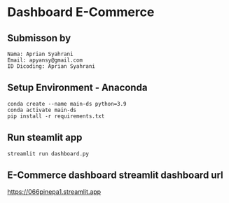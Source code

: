 # Dashboard E-Commerce

## Submisson by
    Nama: Aprian Syahrani
    Email: apyansy@gmail.com
    ID Dicoding: Aprian Syahrani

## Setup Environment - Anaconda
```
conda create --name main-ds python=3.9
conda activate main-ds
pip install -r requirements.txt
```

## Run steamlit app
```
streamlit run dashboard.py
```
## E-Commerce dashboard streamlit dashboard url

<https://066pinepa1.streamlit.app>

